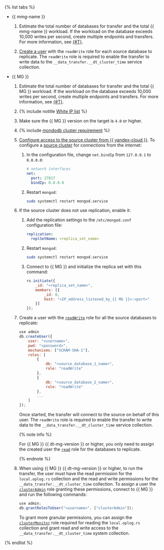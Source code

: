 {% list tabs %}

- {{ mmg-name }}


    1. Estimate the total number of databases for transfer and the total {{ mmg-name }} workload. If the workload on the database exceeds 10,000 writes per second, create multiple endpoints and transfers. For more information, see [{#T}](../../../../data-transfer/operations/endpoint/source/mongodb.md).
    
    1. [Create a user](../../../../storedoc/operations/cluster-users.md#adduser) with the `readWrite` role for each source database to replicate. The `readWrite` role is required to enable the transfer to write data to the `__data_transfer.__dt_cluster_time` service collection.

- {{ MG }}
    
    1. Estimate the total number of databases for transfer and the total {{ MG }} workload. If the workload on the database exceeds 10,000 writes per second, create multiple endpoints and transfers. For more information, see [{#T}](../../../../data-transfer/operations/endpoint/source/mongodb.md).
    
    1. {% include notitle [White IP list](../../configure-white-ip.md) %}
    
    1. Make sure the {{ MG }} version on the target is `4.0` or higher.
    
    1. {% include [mondodb cluster requirement](../../mongodb-cluster-requirement.md) %}
    
    1. [Configure access to the source cluster from {{ yandex-cloud }}](../../../../data-transfer/concepts/network.md#source-external). To configure a [source cluster](https://docs.mongodb.com/manual/core/security-mongodb-configuration/) for connections from the internet:
        
        1. In the configuration file, change `net.bindIp` from `127.0.0.1` to `0.0.0.0`:
        
            ```yaml
            # network interfaces
            net:
              port: 27017
              bindIp: 0.0.0.0
            ```
        
        1. Restart `mongod`:
        
            ```bash
            sudo systemctl restart mongod.service
            ```
    
    1. If the source cluster does not use replication, enable it:
        
        1. Add the replication settings to the `/etc/mongod.conf` configuration file:
        
            ```yaml
            replication:
              replSetName: <replica_set_name>
            ```
        
        1. Restart `mongod`:
        
            ```bash
            sudo systemctl restart mongod.service
            ```
        
        1. Connect to {{ MG }} and initialize the replica set with this command:
        
            ```javascript
            rs.initiate({
                _id: "<replica_set_name>",
                members: [{
                    _id: 0,
                    host: "<IP_address_listened_by_{{ MG }}>:<port>"
                }]
            });
            ```
    
    1. Create a user with the [`readWrite`](https://www.mongodb.com/docs/manual/reference/built-in-roles/#mongodb-authrole-readWrite) role for all the source databases to replicate:
    
        ```javascript
        use admin
        db.createUser({
            user: "<username>",
            pwd: "<password>",
            mechanisms: ["SCRAM-SHA-1"],
            roles: [
                {
                    db: "<source_database_1_name>",
                    role: "readWrite"
                },
                {
                    db: "<source_database_2_name>",
                    role: "readWrite"
                },
                ...
            ]
        });
        ```
    
       Once started, the transfer will connect to the source on behalf of this user. The `readWrite` role is required to enable the transfer to write data to the `__data_transfer.__dt_cluster_time` service collection.
    
       {% note info %}
    
       For {{ MG }} {{ dt-mg-version }} or higher, you only need to assign the created user the [`read`](https://www.mongodb.com/docs/manual/reference/built-in-roles/#mongodb-authrole-read) role for the databases to replicate.
    
       {% endnote %}
    
    1. When using {{ MG }} {{ dt-mg-version }} or higher, to run the transfer, the user must have the read permission for the `local.oplog.rs` collection and the read and write permissions for the `__data_transfer.__dt_cluster_time` collection. To assign a user the [`clusterAdmin`](https://www.mongodb.com/docs/manual/reference/built-in-roles/#mongodb-authrole-clusterAdmin) role granting these permissions, connect to {{ MG }} and run the following commands:
    
        ```js
        use admin;
        db.grantRolesToUser("<username>", ["clusterAdmin"]);
        ```
    
       To grant more granular permissions, you can assign the [`clusterMonitor`](https://www.mongodb.com/docs/manual/reference/built-in-roles/#mongodb-authrole-clusterMonitor) role required for reading the `local.oplog.rs` collection and grant read and write access to the `__data_transfer.__dt_cluster_time` system collection.

{% endlist %}